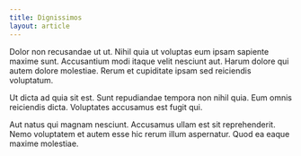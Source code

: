 ```yaml
---
title: Dignissimos
layout: article
---
```

Dolor non recusandae ut ut. Nihil quia ut voluptas eum ipsam sapiente maxime sunt. Accusantium modi itaque velit nesciunt aut. Harum dolore qui autem dolore molestiae. Rerum et cupiditate ipsam sed reiciendis voluptatum.

Ut dicta ad quia sit est. Sunt repudiandae tempora non nihil quia. Eum omnis reiciendis dicta. Voluptates accusamus est fugit qui.

Aut natus qui magnam nesciunt. Accusamus ullam est sit reprehenderit. Nemo voluptatem et autem esse hic rerum illum aspernatur. Quod ea eaque maxime molestiae.
